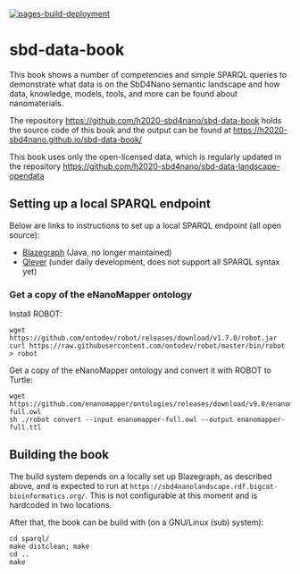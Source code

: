 [![pages-build-deployment](https://github.com/h2020-sbd4nano/sbd-data-book/actions/workflows/pages/pages-build-deployment/badge.svg)](https://github.com/h2020-sbd4nano/sbd-data-book/actions/workflows/pages/pages-build-deployment)

# sbd-data-book

This book shows a number of competencies and simple SPARQL queries to demonstrate what
data is on the SbD4Nano semantic landscape and how data, knowledge, models, tools, and more
can be found about nanomaterials.

The repository https://github.com/h2020-sbd4nano/sbd-data-book holds the source code of
this book and the output can be found at https://h2020-sbd4nano.github.io/sbd-data-book/

This book uses only the open-licensed data, which is regularly updated in the repository
https://github.com/h2020-sbd4nano/sbd-data-landscape-opendata

## Setting up a local SPARQL endpoint

Below are links to instructions to set up a local SPARQL endpoint (all open source):

* [Blazegraph](https://github.com/h2020-sbd4nano/sbd-data-landscape-blazegraph) (Java, no longer maintained)
* [Qlever](https://github.com/h2020-sbd4nano/sbd-data-landscape-qlever) (under daily development, does not support all SPARQL syntax yet)

### Get a copy of the eNanoMapper ontology

Install ROBOT:

```shell
wget https://github.com/ontodev/robot/releases/download/v1.7.0/robot.jar
curl https://raw.githubusercontent.com/ontodev/robot/master/bin/robot > robot
```

Get a copy of the eNanoMapper ontology and convert it with ROBOT to Turtle:

```shell
wget https://github.com/enanomapper/ontologies/releases/download/v9.0/enanomapper-full.owl
sh ./robot convert --input enanomapper-full.owl --output enanomapper-full.ttl
```

## Building the book

The build system depends on a locally set up Blazegraph, as described above,
and is expected to run at `https://sbd4nanolandscape.rdf.bigcat-bioinformatics.org/`.
This is not configurable at this moment and is hardcoded in two locations.

After that, the book can be build with (on a GNU/Linux (sub) system):

```
cd sparql/
make distclean; make
cd ..
make
```
